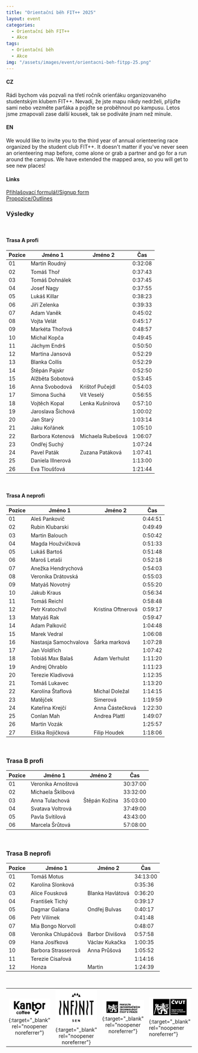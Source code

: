 ```yaml
---
title: "Orientační běh FIT++ 2025"
layout: event
categories:
  - Orientační běh FIT++
  - Akce
tags:
  - Orientační běh
  - Akce
img: "/assets/images/event/orientacni-beh-fitpp-25.png"
---
```


#### CZ
Rádi bychom vás pozvali na třetí ročník orienťáku organizovaného studentským klubem FIT++. Nevadí, že jste mapu nikdy nedrželi, přijďte sami nebo vezměte parťáka a pojďte se proběhnout po kampusu. Letos jsme zmapovali zase další kousek, tak se podíváte jinam než minule.

#### EN
We would like to invite you to the third year of annual orienteering race organized by the student club FIT++. It doesn't matter if you've never seen an orienteering map before, come alone or grab a partner and go for a run around the campus. We have extended the mapped area, so you will get to see new places!

#### Links
[Přihlašovací formulář/Signup form](https://shorturl.at/MHFXr)  
[Propozice/Outlines](https://drive.google.com/file/d/1WZx1MgNuEc-bDM7CS_p7yP6pT40AjTWN/view?usp=sharing)  

### Výsledky
<br>

#### Trasa A profi

|Pozice|Jméno 1              |Jméno 2           |Čas    |
|------|---------------------|------------------|-------|
| 01   |Martin Roudný        |                  |0:32:08|
| 02   |Tomáš Thoř           |                  |0:37:43|
| 03   |Tomáš Dohnálek       |                  |0:37:45|
| 04   |Josef Nagy           |                  |0:37:55|
| 05   |Lukáš Killar         |                  |0:38:23|
| 06   |Jiří Zelenka         |                  |0:39:33|
| 07   |Adam Vaněk           |                  |0:45:02|
| 08   |Vojta Velát          |                  |0:45:17|
| 09   |Markéta Thořová      |                  |0:48:57|
| 10   |Michal Kopča         |                  |0:49:45|
| 11   |Jáchym Endrš         |                  |0:50:50|
| 12   |Martina Jansová      |                  |0:52:29|
| 13   |Blanka Collis        |                  |0:52:29|
| 14   |Štěpán Pajskr        |                  |0:52:50|
| 15   |Alžběta Sobotová     |                  |0:53:45|
| 16   |Anna Svobodová       |Krištof Pučejdl   |0:54:03|
| 17   |Simona Suchá         |Vít Veselý        |0:56:55|
| 18   |Vojtěch Kopal        |Lenka Kušnírová   |0:57:10|
| 19   |Jaroslava Šichová    |                  |1:00:02|
| 20   |Jan Starý            |                  |1:03:14|
| 21   |Jaku Kořánek         |                  |1:05:10|
| 22   |Barbora Kotenová     |Michaela Rubešová |1:06:07|
| 23   |Ondřej Suchý         |                  |1:07:24|
| 24   |Pavel Paták          |Zuzana Patáková   |1:07:41|
| 25   |Daniela Illnerová    |                  |1:13:00|
| 26   |Eva Tloušťová        |                  |1:21:44|

<br>

#### Trasa A neprofi

|Pozice| Jméno 1             | Jméno 2          | Čas   |
|------|---------------------|------------------|-------|
| 01   |Aleš Pankovič        |                  |0:44:51|
| 02   |Rubin Klubarski      |                  |0:49:49|
| 03   |Martin Balouch       |                  |0:50:42|
| 04   |Magda Houžvičková    |                  |0:51:33|
| 05   |Lukáš Bartoš         |                  |0:51:48|
| 06   |Maroš Letaši         |                  |0:52:18|
| 07   |Anežka Hendrychová   |                  |0:54:03|
| 08   |Veronika Drátovská   |                  |0:55:03|
| 09   |Matyáš Novotný       |                  |0:55:20|
| 10   |Jakub Kraus          |                  |0:56:34|
| 11   |Tomáš Reichl         |                  |0:58:48|
| 12   |Petr Kratochvíl      |Kristina Oftnerová|0:59:17|
| 13   |Matyáš Rak           |                  |0:59:47|
| 14   |Adam Palkovič        |                  |1:04:48|
| 15   |Marek Vedral         |                  |1:06:08|
| 16   |Nastasja Samochvalova|Šárka marková     |1:07:28|
| 17   |Jan Voldřich         |                  |1:07:42|
| 18   |Tobiáš Max Balaš     |Adam Verhulst     |1:11:20|
| 19   |Andrej Ohrablo       |                  |1:11:23|
| 20  |Terezie Kladivová    |                  |1:12:35|
| 21   |Tomáš Lukavec        |                  |1:13:20|
| 22   |Karolína Štaflová    |Michal Doležal    |1:14:15|
| 23   |Matějček             |Simerová          |1:19:59|
| 24   |Kateřina Krejčí      |Anna Částečková   |1:22:30|
| 25   |Conlan Mah           |Andrea Plattl     |1:49:07|
| 26   |Martin Vozák         |                  |1:25:57|
| 27   |Eliška Rojičková     |Filip Houdek      |1:18:06|

<br>

### Trasa B profi

|Pozice|Jméno 1              |Jméno 2           |Čas    |
|------|---------------------|------------------|-------|
| 01   |Veronika Arnoštová   |                  |30:37:00|
| 02   |Michaela Šklíbová    |                  |33:32:00|
| 03   |Anna Tulachová       |Štěpán Kožina     |35:03:00|
| 04   |Svatava Voltrová     |                  |37:49:00|
| 05   |Pavla Svítilová      |                  |43:43:00|
| 06   |Marcela Šrůtová      |                  |57:08:00|

<br>

### Trasa B neprofi

|Pozice|Jméno 1              |Jméno 2           |Čas    |
|------|---------------------|------------------|-------|
| 01   |Tomáš Motus          |                  |34:13:00|
| 02   |Karolína Slonková    |                  |0:35:36|
| 03   |Alice Fousková       |Blanka Havlátová  |0:36:20|
| 04   |František Tichý      |                  |0:39:17|
| 05   |Dagmar Galiana       |Ondřej Bulvas     |0:40:17|
| 06   |Petr Vilímek         |                  |0:41:48|
| 07   |Mia Bongo Norvoll    |                  |0:48:07|
| 08   |Veronika Chlupáčová  |Barbor Divišová   |0:57:58|
| 09   |Hana Josífková       |Václav Kukačka    |1:00:35|
| 10   |Barbora Strasserová  |Anna Průšová      |1:05:52|
| 11   |Terezie Císařová     |                  |1:14:16|
| 12   |Honza                |Martin            |1:24:39|

<br>

||||||
| :---------: | :---------: | :---------: | :---------- | :---------: |
|[![](/assets/images/event/orientak_partners/Kantor.png)](https://www.instagram.com/kantorcoffee/){:target="_blank" rel="noopener noreferrer"}|[![](/assets/images/event/orientak_partners/Infinit.png)](https://sen.infinit.cz/){:target="_blank" rel="noopener noreferrer"}|[![](/assets/images/event/orientak_partners/FIT_CVUT.png)](https://fit.cvut.cz/){:target="_blank" rel="noopener noreferrer"}|[![](/assets/images/event/orientak_partners/CVUT.png)](https://www.cvut.cz/){:target="_blank" rel="noopener noreferrer"}|[![](/assets/images/event/orientak_partners/SU_CVUT.png)](https://su.cvut.cz/){:target="_blank" rel="noopener noreferrer"}|       
